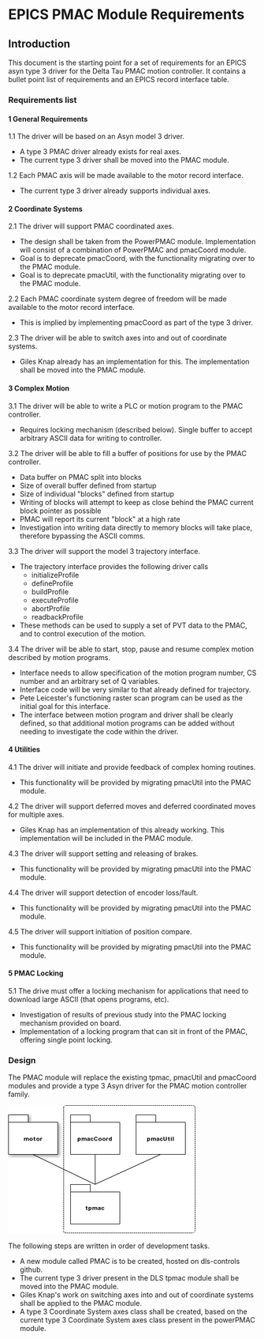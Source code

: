EPICS PMAC Module Requirements
==============================

Introduction
------------

This document is the starting point for a set of requirements 
for an EPICS asyn type 3 driver for the Delta Tau PMAC motion
controller.  It contains a bullet point list of requirements and 
an EPICS record interface table.

### Requirements list

#### 1 General Requirements

1.1 The driver will be based on an Asyn model 3 driver.
   - A type 3 PMAC driver already exists for real axes.
   - The current type 3 driver shall be moved into the PMAC module.

1.2 Each PMAC axis will be made available to the motor record interface.
   - The current type 3 driver already supports individual axes.

#### 2 Coordinate Systems

2.1 The driver will support PMAC coordinated axes.
   - The design shall be taken from the PowerPMAC module.  Implementation will consist of a combination of PowerPMAC and pmacCoord module.
   - Goal is to deprecate pmacCoord, with the functionality migrating over to the PMAC module.
   - Goal is to deprecate pmacUtil, with the functionality migrating over to the PMAC module.

2.2 Each PMAC coordinate system degree of freedom will be made available to the motor record interface.
   - This is implied by implementing pmacCoord as part of the type 3 driver.

2.3 The driver will be able to switch axes into and out of coordinate systems.
   - Giles Knap already has an implementation for this.  The implementation shall be moved into the PMAC module.

#### 3 Complex Motion

3.1 The driver will be able to write a PLC or motion program to the PMAC controller.
   - Requires locking mechanism (described below).  Single buffer to accept arbitrary ASCII data for writing to controller.

3.2 The driver will be able to fill a buffer of positions for use by the PMAC controller.
   - Data buffer on PMAC split into blocks
   - Size of overall buffer defined from startup
   - Size of individual "blocks" defined from startup
   - Writing of blocks will attempt to keep as close behind the PMAC current block pointer as possible
   - PMAC will report its current "block" at a high rate
   - Investigation into writing data directly to memory blocks will take place, therefore bypassing the ASCII comms.

3.3 The driver will support the model 3 trajectory interface.
   - The trajectory interface provides the following driver calls
     - initializeProfile
     - defineProfile
     - buildProfile
     - executeProfile
     - abortProfile
     - readbackProfile
   - These methods can be used to supply a set of PVT data to the PMAC, and to control execution of the motion.

3.4 The driver will be able to start, stop, pause and resume complex motion described by motion programs.
   - Interface needs to allow specification of the motion program number, CS number and an arbitrary set of Q variables.
   - Interface code will be very similar to that already defined for trajectory.
   - Pete Leicester's functioning raster scan program can be used as the initial goal for this interface.
   - The interface between motion program and driver shall be clearly defined, so that additional motion programs can be
    added without needing to investigate the code within the driver.

#### 4 Utilities

4.1 The driver will initiate and provide feedback of complex homing routines.
   - This functionality will be provided by migrating pmacUtil into the PMAC module.

4.2 The driver will support deferred moves and deferred coordinated moves for multiple axes.
   - Giles Knap has an implementation of this already working.  This implementation will be included in the PMAC module.

4.3 The driver will support setting and releasing of brakes.
   - This functionality will be provided by migrating pmacUtil into the PMAC module.

4.4 The driver will support detection of encoder loss/fault.
   - This functionality will be provided by migrating pmacUtil into the PMAC module.

4.5 The driver will support initiation of position compare.
   - This functionality will be provided by migrating pmacUtil into the PMAC module.

#### 5 PMAC Locking

5.1 The drive must offer a locking mechanism for applications that need to download large ASCII (that opens programs, etc).
   - Investigation of results of previous study into the PMAC locking mechanism provided on board.
   - Implementation of a locking program that can sit in front of the PMAC, offering single point locking.
    
### Design

The PMAC module will replace the existing tpmac, pmacUtil and pmacCoord modules and provide a type 3 Asyn driver for the PMAC motion controller family.

![PMAC module high level](https://github.com/dls-controls/epics-mwg-discussions/blob/master/documents/PMAC/PMAC_current.png "PMAC module replaces tpmac, pmacUtil and pmacCoord")

The following steps are written in order of development tasks.

* A new module called PMAC is to be created, hosted on dls-controls github.
* The current type 3 driver present in the DLS tpmac module shall be moved into the PMAC module.
* Giles Knap's work on switching axes into and out of coordinate systems shall be applied to the PMAC module.
* A type 3 Coordinate System axes class shall be created, based on the current type 3 Coordinate System axes class present in the powerPMAC module.


